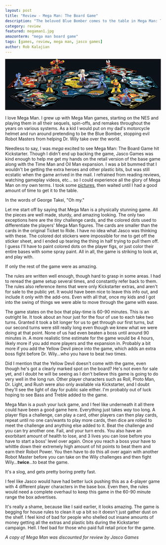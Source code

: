```yaml
---
layout: post
title: "Review - Mega Man: The Board Game"
description: "The beloved Blue Bomber comes to the table in Mega Man: The Board Game. Maybe he should have stayed in the digital realm."
category: review
featured: megaman1.jpg
amazonterm: "mega man board game"
tags: [games, review, mega man, jasco games]
author: Rob Kalajian
---
```


![Mega Man Board Game](/images/megaman/promo.jpg)

I love Mega Man. I grew up with Mega Man games, starting on the NES and playing them in all their sequels, spin-offs, and remakes throughout the years on various systems. As a kid I would put on my dad's motorcycle helmet and run around pretending to be the Blue Bomber, stopping evil Robot Masters from helping Dr. Wily take over the world.

Needless to say, I was *mega* excited to see Mega Man: The Board Game hit Kickstarter. Though I didn't end up backing the game, Jasco Games was kind enough to help me get my hands on the retail version of the base game along with the Time Man and Oil Man expansion. I was a bit bummed that I wouldn't be getting the extra heroes and other plastic bits, but was still ecstatic when the game arrived in the mail. I refrained from reading reviews, watching gameplay videos, etc... so I could experience all the glory of Mega Man on my own terms. I took some [pictures](http://pawnsperspective.com/Mega-Man-Unboxing/), then waited until I had a good amount of time to get it to the table.

In the words of George Takei, "Oh my."

Let me start off by saying that Mega Man is a physically stunning game. All the pieces are well made, sturdy, and amazing looking. The only two exceptions here are the *tiny* challenge cards, and the colored dots used to differentiate the players' Mega Man figures. The cards are smaller than the cards in the original Ticket to Ride. I have no idea what Jasco was thinking with these. The colored dot stickers were impossible for me to get off the sticker sheet, and I ended up tearing the thing in half trying to pull them off. I guess I'll have to paint colored dots on the player figs, or just color their entire bases with some spray paint. All in all, the game is striking to look at, and play with.

If only the rest of the game were as amazing.

The rules are written well enough, though hard to grasp in some areas. I had to reread the game setup several times, and constantly refer back to them. The rules also reference items that were only Kickstarter extras, and aren't for sale to the public yet. It would have been nice to leave this info out, and include it only with the add-ons. Even with all that, once my kids and I got into the swing of things we were able to move through the game with ease.

The game states on the box that play-time is 60-90 minutes. This is an outright lie. It took about an hour just for the four of use to each take two turns. Granted it took a bit longer for us to get through our first turns, but our second turns were still really long even though we knew what we were doing at that point. None of us had even beaten a boss until around 90 minutes in. A more realistic time estimate for the game would be 4 hours, likely more if you add more players and the expansion in. Probably a bit more if you add the Yellow Devil piece into the game, which adds an extra boss fight before Dr. Wily...who you have to beat *two* times.

Did I mention that the Yellow Devil doesn't come with the game, even though he's got a clearly marked spot on the board? He's not even for sale yet, and I doubt he will be seeing as I don't believe this game is going to do very well in the long run. Other player characters such as Roll, Proto Man, Dr. Light, and Rush were also only available via Kickstarter, and I doubt they'll see the light of day for public sale either. I'm probably out of luck hoping to see Bass and Treble added to the game.

Mega Man is a push your luck game, and I feel like underneath it all there could have been a good game here. Everything just takes *way* too long. A player flips a challenge, can play a card, other players can then play cards, repeat until no one can/wants to play more cards, then dice are rolled to meet the challenge and anything else added to it. Beat the challenge and you can try another one. Fail, and your turn ends. You also have an exorbitant amount of health to lose, and 3 lives you can lose before you have to start a boss' level over again. Once you reach a boss your have to whittle down their extremely high amount of hit points to beat them and earn their Robot Power. You then have to do this all over again with another Robot Master before you can take on the Wily challenges and then fight Wily...**twice**...to beat the game.

It's a slog, and gets pretty boring pretty fast.

I feel like Jasco would have had better luck pushing this as a 4-player game with 4 different player characters in the base box. Even then, the rules would need a complete overhaul to keep this game in the 60-90 minute range the box advertises.

It's really a shame, because like I said earlier, it looks amazing. The game is begging for house rules to clean it up a bit so it doesn't just gather dust on the shelf. I feel kind of bad for people who shelled out insane amounts of money getting all the extras and plastic bits during the Kickstarter campaign. Hell. I feel bad for those who paid full retail price for the game.


*A copy of Mega Man was discounted for review by Jasco Games*
